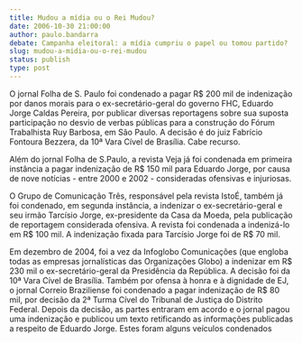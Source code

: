 ```yaml
---
title: Mudou a mídia ou o Rei Mudou?
date: 2006-10-30 21:00:00
author: paulo.bandarra
debate: Campanha eleitoral: a mídia cumpriu o papel ou tomou partido?
slug: mudou-a-midia-ou-o-rei-mudou
status: publish 
type: post
---
```


O jornal Folha de S. Paulo foi condenado a pagar R$ 200 mil de indenização por danos morais para o ex-secretário-geral do governo FHC, Eduardo Jorge Caldas Pereira, por publicar diversas reportagens sobre sua suposta participação no desvio de verbas públicas para a construção do Fórum Trabalhista Ruy Barbosa, em São Paulo. A decisão é do juiz Fabrício Fontoura Bezzera, da 10ª Vara Cível de Brasília. Cabe recurso.

Além do jornal Folha de S.Paulo, a revista Veja já foi condenada em primeira instância a pagar indenização de R$ 150 mil para Eduardo Jorge, por causa de nove notícias - entre 2000 e 2002 - consideradas ofensivas e injuriosas.

O Grupo de Comunicação Três, responsável pela revista IstoÉ, também já foi condenado, em segunda instância, a indenizar o ex-secretário-geral e seu irmão Tarcísio Jorge, ex-presidente da Casa da Moeda, pela publicação de reportagem considerada ofensiva. A revista foi condenada a indenizá-lo em R$ 100 mil. A indenização fixada para Tarcísio Jorge foi de R$ 70 mil.

Em dezembro de 2004, foi a vez da Infoglobo Comunicações (que engloba todas as empresas jornalísticas das Organizações Globo) a indenizar em R$ 230 mil o ex-secretário-geral da Presidência da República. A decisão foi da 10ª Vara Cível de Brasília.
Também por ofensa à honra e à dignidade de EJ, o jornal Correio Braziliense foi condenado a pagar indenização de R$ 80 mil, por decisão da 2ª Turma Cível do Tribunal de Justiça do Distrito Federal. Depois da decisão, as partes entraram em acordo e o jornal pagou uma indenização e publicou um texto retificando as informações publicadas a respeito de Eduardo Jorge. Estes foram alguns veículos condenados
